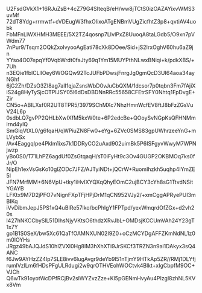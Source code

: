 U2FsdGVkX1+16RJuZsB+4cZ79G4SIteqB/eH/ww8jTCtS0izOAZAYixvWMS3uvMf
72dT8Ydg+rrmwtf+cVDEugW3fhxOIixoATgENBmVUgZicfhtZ3p8+qvtiAV4uobk
FbMFnLlWXHMH3MEEE/5X2TZ4qosnp7LIvlPxZ8UuoqA8taLGdb5/O9xn7pVWdm77
7nPur9/Tsqm2OQkZxoIvyooAgEati78cXk8DOee/Sid+jS2IrxOghV60hu6aZ9jn
YYso4O07epqYf0VqbWrdt0faJty69q1Ym15MUYPthNLwxBNiqi+k/pdkXBS/+7Uh
n3EQie1fblCLllOey6WOGQw92TcJUFbPDwsjFnrgJg0gmQcD3UI64aoa34ayNGhf
6jG2Zh/DZsO3ZI8ag7alI1qjaZsnsWbD0vJuCbQXM/1dcsor7p0tqbn3Fm7fAjiX
iS24g8HyTySjcOTPIJSY05l6dDsDBDNnRRc55658CFEtrSFY0Nhtq1FpDvgE+Zir
CN5o+ABILXsf0R2UT8TPR5/3979SChMXc7NhzHmnWcfEV8ftJ8bFzZGsVuV24L6p
0sdbLQ7gvPP2QHLbXwIXfM5kxW0te+6P2edcBe+QOoySvNGpKsQFHNMmirnd4ylQ
SmGlqVtXL0/g6fqaH/qWPiuZN8Fw0+eYg+6ZVc0SMS83gpUWhrzeeYnG+mLVybSx
/Av4EaggqIpe4Pklm1ixs7k1DDRyCO2uAxd902uimBk5P6ISFgyvWwyM7WPNjwzp
yBo0S0/T71LhPZ6agdUf0ZsGtqaqH/sT0iFyHt9c3Ov4GUGP2OKBMOq7ks0fJr/O
NipEh1exVsGsKo10glZODc7JFZ/AJTyiNDt+jQCrW+RuomIhzkh5uqhp4IYmZE5I
JFN7MrfMM+6N6VpU+tky1iHvIXYQXqQhyEOmC2ujBCY3cYh8sG1TtvdNSitYGAYB
LFKtx9M7D2jPFO7vNignFXpTFjHPjDrM1qCN952VJy2/+xmCggAPRyePUI3mBIKq
iVvDibmJepJ5PS1xQ4uBIRe57lko/bcPhIgY1FPTpd/yexWmqrdOfZGx+d2vh20s
l427hNKCCbySlL51DIhsNjyVKtsO6thdzXRvJbL+OMDsjKCCUmVAh24Y23gT1x7Y
go1B1S0SeX/bw5Xc61QaTfOAMNXUN02I9Z0+oCzMCYDgAFFZKmNdNL1z0m0IOYHs
JRgz49bAJQJdS10hlZVXl0Hg8IM3hXhXTi9JrSKCf3TRZN3n9ai1DAkyx3sQ4ANC
f6Jw9AYHzZZ4lp7SLE8ivv6lugAvgr9deYb9l51nTjmY9HTkAp5ZR//RMj1DLYfj
rumlVzlLm6fHDsPFgULRdugi2w9qrOTHVEohWOCtvk4Blkt+xIgCbpfM9OC+VJCh
Q6wTk91oyotWcDPfRCjBv2slWYZvzZze+Kl5pGENmHvyAu4PIzgl8zhNL5KVx8Vm

